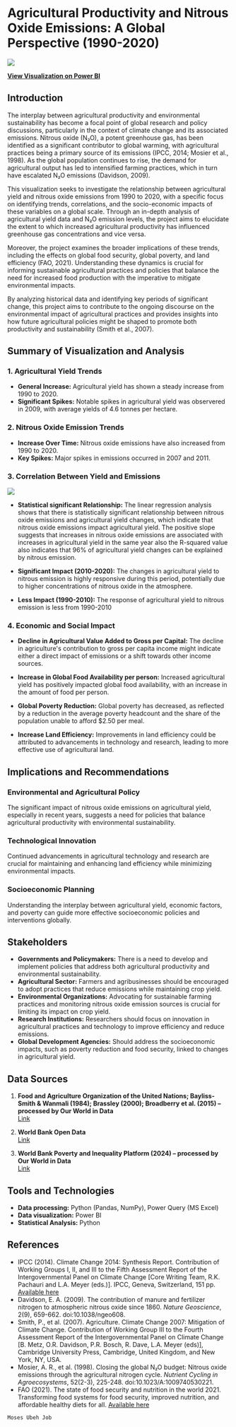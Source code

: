 # Agricultural Productivity and Nitrous Oxide Emissions: A Global Perspective (1990-2020)

![](NoxImpact.png)

**[View Visualization on Power BI](https://app.powerbi.com/groups/me/reports/45dd7fda-7ffb-4392-8a33-076e6409e97a?ctid=e7c75c77-8909-4665-967c-fdaa53193a06&pbi_source=linkShare)**

## Introduction

The interplay between agricultural productivity and environmental sustainability has become a focal point of global research and policy discussions, particularly in the context of climate change and its associated emissions. Nitrous oxide (N₂O), a potent greenhouse gas, has been identified as a significant contributor to global warming, with agricultural practices being a primary source of its emissions (IPCC, 2014; Mosier et al., 1998). As the global population continues to rise, the demand for agricultural output has led to intensified farming practices, which in turn have escalated N₂O emissions (Davidson, 2009).

This visualization seeks to investigate the relationship between agricultural yield and nitrous oxide emissions from 1990 to 2020, with a specific focus on identifying trends, correlations, and the socio-economic impacts of these variables on a global scale. Through an in-depth analysis of agricultural yield data and N₂O emission levels, the project aims to elucidate the extent to which increased agricultural productivity has influenced greenhouse gas concentrations and vice versa.

Moreover, the project examines the broader implications of these trends, including the effects on global food security, global poverty, and land efficiency (FAO, 2021). Understanding these dynamics is crucial for informing sustainable agricultural practices and policies that balance the need for increased food production with the imperative to mitigate environmental impacts.

By analyzing historical data and identifying key periods of significant change, this project aims to contribute to the ongoing discourse on the environmental impact of agricultural practices and provides insights into how future agricultural policies might be shaped to promote both productivity and sustainability (Smith et al., 2007).


## Summary of Visualization and Analysis

### 1. Agricultural Yield Trends

- **General Increase:** Agricultural yield has shown a steady increase from 1990 to 2020.
- **Significant Spikes:** Notable spikes in agricultural yield was observered in 2009, with average yields of 4.6 tonnes per hectare.

### 2. Nitrous Oxide Emission Trends

- **Increase Over Time:** Nitrous oxide emissions have also increased from 1990 to 2020.
- **Key Spikes:** Major spikes in emissions occurred in 2007 and 2011.

### 3. Correlation Between Yield and Emissions

![](NitrousVSAgricyield.png)

- **Statistical significant Relationship:** The linear regression analysis shows that there is statistically significant relationship between nitrous oxide emissions and agricultural yield changes, which indicate that nitrous oxide emissions impact agricultural yield. The positive slope suggests that increases in nitrous oxide emissions are associated with increases in agricultural yield in the same year also the R-squared value also indicates that 96% of agricultural yield changes can be explained by nitrous emission.

- **Significant Impact (2010-2020):** The changes in agricultural yield to nitrous emission is highly responsive during this period, potentially due to higher concentrations of nitrous oxide in the atmosphere.

- **Less Impact (1990-2010):** The response of agricultural yield to nitrous emission is less from 1990-2010

### 4. Economic and Social Impact

- **Decline in Agricultural Value Added to Gross per Capital:** The decline in agriculture's contribution to gross per capita income might indicate either a direct impact of emissions or a shift towards other income sources.

- **Increase in Global Food Availability per person:** Increased agricultural yield has positively impacted global food availability, with an increase in the amount of food per person.

- **Global Poverty Reduction:** Global poverty has decreased, as reflected by a reduction in the average poverty headcount and the share of the population unable to afford $2.50 per meal.

- **Increase Land Efficiency:** Improvements in land efficiency could be attributed to advancements in technology and research, leading to more effective use of agricultural land.


## Implications and Recommendations

### Environmental and Agricultural Policy
The significant impact of nitrous oxide emissions on agricultural yield, especially in recent years, suggests a need for policies that balance agricultural productivity with environmental sustainability.

### Technological Innovation
Continued advancements in agricultural technology and research are crucial for maintaining and enhancing land efficiency while minimizing environmental impacts.

### Socioeconomic Planning
Understanding the interplay between agricultural yield, economic factors, and poverty can guide more effective socioeconomic policies and interventions globally.

## Stakeholders

- **Governments and Policymakers:** There is a need to develop and implement policies that address both agricultural productivity and environmental sustainability.
- **Agricultural Sector:** Farmers and agribusinesses should be encouraged to adopt practices that reduce emissions while maintaining crop yield.
- **Environmental Organizations:** Advocating for sustainable farming practices and monitoring nitrous oxide emission sources is crucial for limiting its impact on crop yield.
- **Research Institutions:** Researchers should focus on innovation in agricultural practices and technology to improve efficiency and reduce emissions.
- **Global Development Agencies:** Should address the socioeconomic impacts, such as poverty reduction and food security, linked to changes in agricultural yield.

## Data Sources

1. **Food and Agriculture Organization of the United Nations; Bayliss-Smith & Wanmali (1984); Brassley (2000); Broadberry et al. (2015) – processed by Our World in Data**  
   [Link](https://ourworldindata.org/crop-yields)

2. **World Bank Open Data**  
   [Link](https://data.worldbank.org/)

3. **World Bank Poverty and Inequality Platform (2024) – processed by Our World in Data**  
   [Link](https://ourworldindata.org/poverty)

## Tools and Technologies

- **Data processing:** Python (Pandas, NumPy), Power Query (MS Excel)
- **Data visualization:** Power BI
- **Statistical Analysis:** Python

## References

- IPCC (2014). Climate Change 2014: Synthesis Report. Contribution of Working Groups I, II, and III to the Fifth Assessment Report of the Intergovernmental Panel on Climate Change [Core Writing Team, R.K. Pachauri and L.A. Meyer (eds.)]. IPCC, Geneva, Switzerland, 151 pp. [Available here](https://www.ipcc.ch/report/ar5/syr/)
- Davidson, E. A. (2009). The contribution of manure and fertilizer nitrogen to atmospheric nitrous oxide since 1860. *Nature Geoscience*, 2(9), 659-662. doi:10.1038/ngeo608.
- Smith, P., et al. (2007). Agriculture. Climate Change 2007: Mitigation of Climate Change. Contribution of Working Group III to the Fourth Assessment Report of the Intergovernmental Panel on Climate Change [B. Metz, O.R. Davidson, P.R. Bosch, R. Dave, L.A. Meyer (eds)], Cambridge University Press, Cambridge, United Kingdom, and New York, NY, USA.
- Mosier, A. R., et al. (1998). Closing the global N₂O budget: Nitrous oxide emissions through the agricultural nitrogen cycle. *Nutrient Cycling in Agroecosystems*, 52(2-3), 225-248. doi:10.1023/A:1009740530221.
- FAO (2021). The state of food security and nutrition in the world 2021. Transforming food systems for food security, improved nutrition, and affordable healthy diets for all. [Available here](https://www.fao.org/publications/sofi/2021/en/)

`Moses Ubeh Job` 